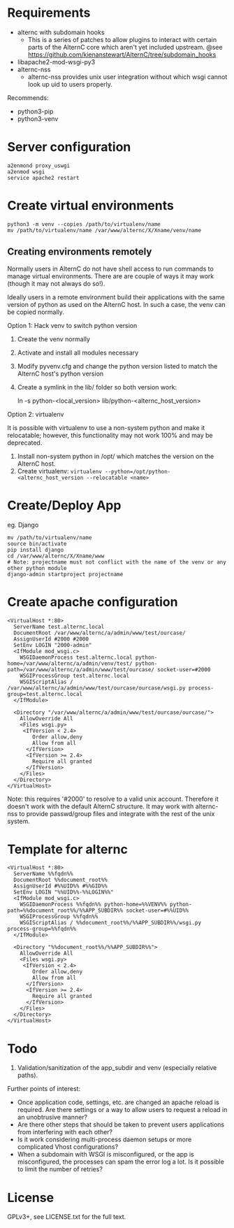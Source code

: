 # Requirements

* alternc with subdomain hooks
  * This is a series of patches to allow plugins to interact with certain parts
  of the AlternC core which aren't yet included upstream.
  @see https://github.com/kienanstewart/AlternC/tree/subdomain_hooks
* libapache2-mod-wsgi-py3
* alternc-nss
  * alternc-nss provides unix user integration without which wsgi cannot look up
  uid to users properly.

Recommends:

* python3-pip
* python3-venv

# Server configuration

    a2enmond proxy_uswgi
    a2enmod wsgi
    service apache2 restart

# Create virtual environments

    python3 -m venv --copies /path/to/virtualenv/name
    mv /path/to/virtualenv/name /var/www/alternc/X/Xname/venv/name

## Creating environments remotely

Normally users in AlternC do not have shell access to run commands to manage
virtual environments. There are are couple of ways it may work (though it may
not always do so!).

Ideally users in a remote environment build their applications with the same
version of python as used on the AlternC host. In such a case, the venv can be
copied normally.

Option 1: Hack venv to switch python version

1. Create the venv normally
2. Activate and install all modules necessary
3. Modify pyvenv.cfg and change the python version listed to match the AlternC
host's python version
4. Create a symlink in the lib/ folder so both version work:

    ln -s python-<local_version> lib/python-<alternc_host_version>


Option 2: virtualenv

It is possible with virtualenv to use a non-system python and make it
relocatable; however, this functionality may not work 100% and may be
deprecated.

1. Install non-system python in /opt/ which matches the version on the AlternC
host.
2. Create virtualenv: `virtualenv --python=/opt/python-<alternc_host_version --relocatable <name>`

# Create/Deploy App

eg. Django

    mv /path/to/virtualenv/name
    source bin/activate
    pip install django
    cd /var/www/alternc/X/Xname/www
    # Note: projectname must not conflict with the name of the venv or any other python module
    django-admin startproject projectname

# Create apache configuration

    <VirtualHost *:80>
      ServerName test.alternc.local
      DocumentRoot /var/www/alternc/a/admin/www/test/ourcase/
      AssignUserId #2000 #2000
      SetEnv LOGIN "2000-admin"
      <IfModule mod_wsgi.c>
        WSGIDaemonProcess test.alternc.local python-home=/var/www/alternc/a/admin/venv/test/ python-path=/var/www/alternc/a/admin/www/test/ourcase/ socket-user=#2000
        WSGIProcessGroup test.alternc.local
        WSGIScriptAlias / /var/www/alternc/a/admin/www/test/ourcase/ourcase/wsgi.py process-group=test.alternc.local
      </IfModule>

      <Directory "/var/www/alternc/a/admin/www/test/ourcase/ourcase/">
        AllowOverride All
        <Files wsgi.py>
         <IfVersion < 2.4>
            Order allow,deny
            Allow from all
          </IfVersion>
          <IfVersion >= 2.4>
            Require all granted
          </IfVersion>
        </Files>
      </Directory>
    </VirtualHost>

Note: this requires '#2000' to resolve to a valid unix account. Therefore it doesn't work with the default AlternC structure. It may work with alternc-nss to provide passwd/group files and integrate with the rest of the unix system.

# Template for alternc

    <VirtualHost *:80>
      ServerName %%fqdn%%
      DocumentRoot %%document_root%%
      AssignUserId #%%UID%% #%%GID%%
      SetEnv LOGIN "%%UID%%-%%LOGIN%%"
      <IfModule mod_wsgi.c>
        WSGIDaemonProcess %%fqdn%% python-home=%%VENV%% python-path=%%document_root%%/%%APP_SUBDIR%% socket-user=#%%UID%%
        WSGIProcessGroup %%fqdn%%
        WSGIScriptAlias / %%document_root%%/%%APP_SUBDIR%%/wsgi.py process-group=%%fqdn%%
      </IfModule>

      <Directory "%%document_root%%/%%APP_SUBDIR%%">
        AllowOverride All
        <Files wsgi.py>
         <IfVersion < 2.4>
            Order allow,deny
            Allow from all
          </IfVersion>
          <IfVersion >= 2.4>
            Require all granted
          </IfVersion>
        </Files>
      </Directory>
    </VirtualHost>

# Todo

1. Validation/sanitization of the app_subdir and venv (especially relative paths).

Further points of interest:

* Once application code, settings, etc. are changed an apache reload is required.
  Are there settings or a way to allow users to request a reload in an unobtrusive
  manner?
* Are there other steps that should be taken to prevent users applications from
  interfering with each other?
* Is it work considering multi-process daemon setups or more complicated Vhost
  configurations?
* When a subdomain with WSGI is misconfigured, or the app is misconfigured, the
  processes can spam the error log a lot. Is it possible to limit the number of
  retries?

# License

GPLv3+, see LICENSE.txt for the full text.
